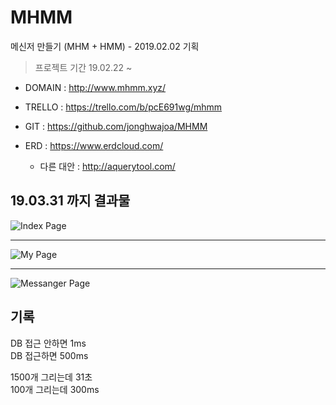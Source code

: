 # MHMM

메신저 만들기 (MHM + HMM) - 2019.02.02 기획

> 프로젝트 기간
> 19.02.22 ~ 

- DOMAIN : http://www.mhmm.xyz/
- TRELLO : https://trello.com/b/pcE691wg/mhmm
- GIT : https://github.com/jonghwajoa/MHMM
- ERD : https://www.erdcloud.com/

  - 다른 대안 : http://aquerytool.com/

## 19.03.31 까지 결과물

![Index Page](https://user-images.githubusercontent.com/31912670/55289312-13c63200-5400-11e9-9309-2c03da9de5d0.jpg)

---

![My Page](https://user-images.githubusercontent.com/31912670/55289313-145ec880-5400-11e9-916d-786aecd28f95.jpg)

---

![Messanger Page](https://user-images.githubusercontent.com/31912670/55289314-14f75f00-5400-11e9-8c2b-087efdcfdfce.jpg)

## 기록

DB 접근 안하면 1ms  
DB 접근하면 500ms

1500개 그리는데 31초  
100개 그리는데 300ms
